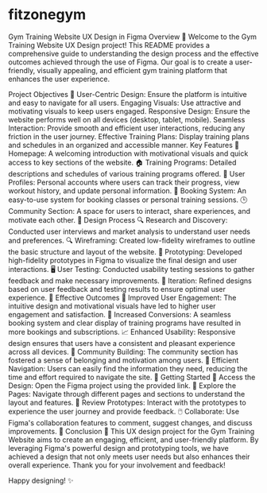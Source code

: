 # fitzonegym
Gym Training Website UX Design in Figma
Overview 📝
Welcome to the Gym Training Website UX Design project! This README provides a comprehensive guide to understanding the design process and the effective outcomes achieved through the use of Figma. Our goal is to create a user-friendly, visually appealing, and efficient gym training platform that enhances the user experience.

Project Objectives 🎯
User-Centric Design: Ensure the platform is intuitive and easy to navigate for all users.
Engaging Visuals: Use attractive and motivating visuals to keep users engaged.
Responsive Design: Ensure the website performs well on all devices (desktop, tablet, mobile).
Seamless Interaction: Provide smooth and efficient user interactions, reducing any friction in the user journey.
Effective Training Plans: Display training plans and schedules in an organized and accessible manner.
Key Features 🌟
Homepage: A welcoming introduction with motivational visuals and quick access to key sections of the website. 🏠
Training Programs: Detailed descriptions and schedules of various training programs offered. 📅
User Profiles: Personal accounts where users can track their progress, view workout history, and update personal information. 👤
Booking System: An easy-to-use system for booking classes or personal training sessions. 🕒
Community Section: A space for users to interact, share experiences, and motivate each other. 💬
Design Process 🔍
Research and Discovery: Conducted user interviews and market analysis to understand user needs and preferences. 🔍
Wireframing: Created low-fidelity wireframes to outline the basic structure and layout of the website. 📝
Prototyping: Developed high-fidelity prototypes in Figma to visualize the final design and user interactions. 🖥️
User Testing: Conducted usability testing sessions to gather feedback and make necessary improvements. 🧪
Iteration: Refined designs based on user feedback and testing results to ensure optimal user experience. 🔄
Effective Outcomes 🚀
Improved User Engagement: The intuitive design and motivational visuals have led to higher user engagement and satisfaction. 🎉
Increased Conversions: A seamless booking system and clear display of training programs have resulted in more bookings and subscriptions. 📈
Enhanced Usability: Responsive design ensures that users have a consistent and pleasant experience across all devices. 📱
Community Building: The community section has fostered a sense of belonging and motivation among users. 🤝
Efficient Navigation: Users can easily find the information they need, reducing the time and effort required to navigate the site. 🧭
Getting Started 🚀
Access the Design: Open the Figma project using the provided link. 🔗
Explore the Pages: Navigate through different pages and sections to understand the layout and features. 📂
Review Prototypes: Interact with the prototypes to experience the user journey and provide feedback. 🖱️
Collaborate: Use Figma's collaboration features to comment, suggest changes, and discuss improvements. 💬
Conclusion 🌟
This UX design project for the Gym Training Website aims to create an engaging, efficient, and user-friendly platform. By leveraging Figma's powerful design and prototyping tools, we have achieved a design that not only meets user needs but also enhances their overall experience. Thank you for your involvement and feedback!

Happy designing! ✨

